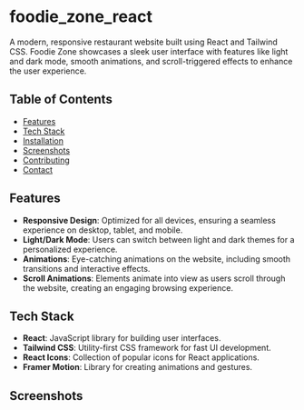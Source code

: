 # foodie_zone_react

A modern, responsive restaurant website built using React and Tailwind CSS. Foodie Zone showcases a sleek user interface with features like light and dark mode, smooth animations, and scroll-triggered effects to enhance the user experience.

## Table of Contents

- [Features](#features)
- [Tech Stack](#tech-stack)
- [Installation](#installation)
- [Screenshots](#screenshots)
- [Contributing](#contributing)
- [Contact](#contact)

## Features

- **Responsive Design**: Optimized for all devices, ensuring a seamless experience on desktop, tablet, and mobile.
- **Light/Dark Mode**: Users can switch between light and dark themes for a personalized experience.
- **Animations**: Eye-catching animations on the website, including smooth transitions and interactive effects.
- **Scroll Animations**: Elements animate into view as users scroll through the website, creating an engaging browsing experience.

## Tech Stack

- **React**: JavaScript library for building user interfaces.
- **Tailwind CSS**: Utility-first CSS framework for fast UI development.
- **React Icons**: Collection of popular icons for React applications.
- **Framer Motion**: Library for creating animations and gestures.

## Screenshots